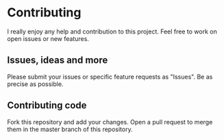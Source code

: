 # Contributing

I really enjoy any help and contribution to this project. Feel free to work on open issues or new features. 

## Issues, ideas and more

Please submit your issues or specific feature requests as "Issues". Be as precise as possible.

## Contributing code

Fork this repository and add your changes. Open a pull request to merge them in the master branch of this repository.
